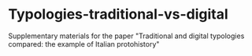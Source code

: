 # Typologies-traditional-vs-digital
Supplementary materials for the paper "Traditional and digital typologies compared: the example of Italian protohistory"
